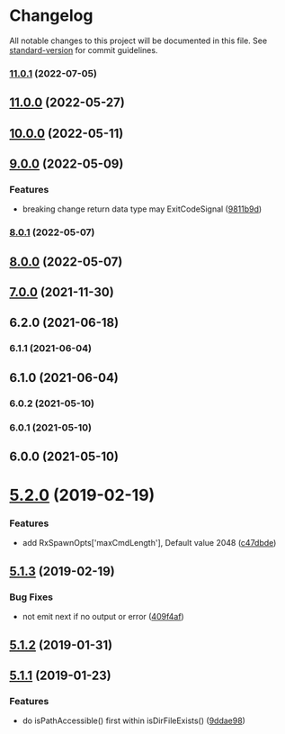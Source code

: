 # Changelog

All notable changes to this project will be documented in this file. See [standard-version](https://github.com/conventional-changelog/standard-version) for commit guidelines.

### [11.0.1](https://github.com/waitingsong/rxrunscript/compare/v11.0.0...v11.0.1) (2022-07-05)

## [11.0.0](https://github.com/waitingsong/rxrunscript/compare/v10.0.0...v11.0.0) (2022-05-27)

## [10.0.0](https://github.com/waitingsong/rxrunscript/compare/v9.0.0...v10.0.0) (2022-05-11)

## [9.0.0](https://github.com/waitingsong/rxrunscript/compare/v8.0.1...v9.0.0) (2022-05-09)


### Features

* breaking change return data type may ExitCodeSignal ([9811b9d](https://github.com/waitingsong/rxrunscript/commit/9811b9d2600a43f49c838382efcacbf54072c2ba))

### [8.0.1](https://github.com/waitingsong/rxrunscript/compare/v8.0.0...v8.0.1) (2022-05-07)

## [8.0.0](https://github.com/waitingsong/rxrunscript/compare/v7.0.0...v8.0.0) (2022-05-07)

## [7.0.0](https://github.com/waitingsong/rxrunscript/compare/v6.2.0...v7.0.0) (2021-11-30)

## 6.2.0 (2021-06-18)

### 6.1.1 (2021-06-04)

## 6.1.0 (2021-06-04)

### 6.0.2 (2021-05-10)

### 6.0.1 (2021-05-10)

## 6.0.0 (2021-05-10)

<a name="5.2.0"></a>
# [5.2.0](https://github.com/waitingsong/rxrunscript/compare/v5.1.3...v5.2.0) (2019-02-19)


### Features

* add RxSpawnOpts['maxCmdLength'], Default value 2048 ([c47dbde](https://github.com/waitingsong/rxrunscript/commit/c47dbde))



<a name="5.1.3"></a>
## [5.1.3](https://github.com/waitingsong/rxrunscript/compare/v5.1.2...v5.1.3) (2019-02-19)


### Bug Fixes

* not emit next if no output or error ([409f4af](https://github.com/waitingsong/rxrunscript/commit/409f4af))



<a name="5.1.2"></a>
## [5.1.2](https://github.com/waitingsong/rxrunscript/compare/v5.1.1...v5.1.2) (2019-01-31)



<a name="5.1.1"></a>
## [5.1.1](https://github.com/waitingsong/rxrunscript/compare/v5.1.0...v5.1.1) (2019-01-23)


### Features

* do isPathAccessible() first within isDirFileExists() ([9ddae98](https://github.com/waitingsong/rxrunscript/commit/9ddae98))
